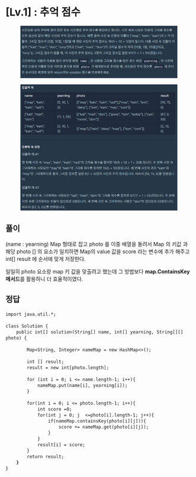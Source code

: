 # \[Lv.1] : 추억 점수

<figure><img src="../.gitbook/assets/image.png" alt=""><figcaption></figcaption></figure>

<figure><img src="../.gitbook/assets/image (1).png" alt=""><figcaption></figcaption></figure>

## 풀이

&#x20;(name :  yearning)  Map 형태로 잡고 photo 를 이중 배열을 돌려서 Map 의 키값 과 해당 photo \[] 의 요소가 일치하면 Map의 value 값을 score 라는 변수에 추가 해주고 int\[] result 에 순서에 맞게 저장한다.



일일히 photo 요소랑 map 키 값을 맞출려고 했는데 그 방법보다 **map.ContainsKey 메서드**를 활용하니 더 효율적이였다.&#x20;



## 정답

<pre><code>import java.util.*;

class Solution {
    public int[] solution(String[] name, int[] yearning, String[][] photo) {
      
        Map&#x3C;String, Integer> nameMap = new HashMap&#x3C;>();

        int [] result;
        result = new int[photo.length];

        for (int i = 0; i &#x3C;= name.length-1; i++){
            nameMap.put(name[i], yearning[i]);
        }

        for(int i = 0; i &#x3C;= photo.length-1; i++){
            int score =0;
            for(int j = 0; j  &#x3C;=photo[i].length-1; j++){
                if(nameMap.containsKey(photo[i][j])){
                    score += nameMap.get(photo[i][j]);
                }
            }
            result[i] = score;
        }
        return result; 
<strong>    }
</strong>}
</code></pre>



